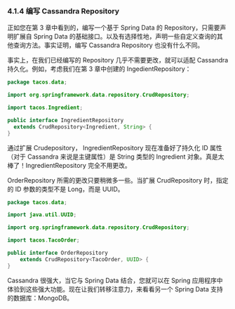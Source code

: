 ### 4.1.4 编写 Cassandra Repository

正如您在第 3 章中看到的，编写一个基于 Spring Data 的 Repository，只需要声明扩展自 Spring Data 的基础接口。以及有选择性地，声明一些自定义查询的其他查询方法。事实证明，编写 Cassandra Repository 也没有什么不同。

事实上，在我们已经编写的 Repository 几乎不需要更改，就可以适配 Cassandra 持久化。例如，考虑我们在第 3 章中创建的 IngedientRepository：


```java
package tacos.data;

import org.springframework.data.repository.CrudRepository;

import tacos.Ingredient;

public interface IngredientRepository
  extends CrudRepository<Ingredient, String> {
}

```

通过扩展 Crudepository， IngredientRepository 现在准备好了持久化 ID 属性（对于 Cassandra 来说是主键属性）是 String 类型的 Ingredient 对象。真是太棒了！IngredientRepository 完全不用更改。

OrderRepository 所需的更改只要稍微多一些。当扩展 CrudRepository 时，指定的 ID 参数的类型不是 Long，而是 UUID。

```java
package tacos.data;

import java.util.UUID;

import org.springframework.data.repository.CrudRepository;

import tacos.TacoOrder;

public interface OrderRepository
    extends CrudRepository<TacoOrder, UUID> {
}
```

Cassandra 很强大，当它与 Spring Data 结合，您就可以在 Spring 应用程序中体验到这些强大功能。现在让我们转移注意力，来看看另一个 Spring Data 支持的数据库：MongoDB。


